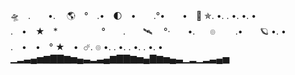 🛸　.　　•.  　🌎　°　.•　🌓　•　　.°•　　•　🚀 ✯.    •.    .  •.   •. •   
.　•　★　*　　　　　°　　.　　🛰 　°·　　•.      ๏        .•       🪐   •. •   
.　•　•　° ★　•  ☄.       ๏       •.      .  •.      .     •.      .     •. •   
▁▂▃▄▅▆▇▇▆▅▄▃▂▃▄▆▇▇▆▅▄▇▆▅▄▃▁▂▁▂▃▄▅

<!--
**danielcma/danielcma** is a ✨ _special_ ✨ repository because its `README.md` (this file) appears on your GitHub profile.

Here are some ideas to get you started:

- 🔭 I’m currently working on ...
- 🌱 I’m currently learning ...
- 👯 I’m looking to collaborate on ...
- 🤔 I’m looking for help with ...
- 💬 Ask me about ...
- 📫 How to reach me: ...
- 😄 Pronouns: ...
- ⚡ Fun fact: ...
-->
